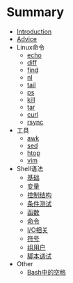 # Summary

* [Introduction](README.md)
* [Advice](advice.md)
* Linux命令
   * [echo](linux_commands/echo.md)
   * [diff](linux_commands/diff.md)
   * [find](linux_commands/find.md)
   * [nl](linux_commands/nl.md)
   * [tail](linux_commands/tail.md)
   * [ps](linux_commands/ps.md)
   * [kill](linux_commands/kill.md)
   * [tar](linux_commands/tar.md)
   * [curl](linux_commands/curl.md)
   * [rsync](linux_commands/rsync.md)
* 工具
   * [awk](linux_tools/awk.md)
   * [sed](linux_tools/sed.md)
   * [htop](linux_tools/htop.md)
   * [vim](linux_tools/vim_using.md)
* Shell语法
   * [基础](shell_grammar/common.md)
   * [变量](shell_grammar/variants.md)
   * [控制结构](shell_grammar/control_structure.md)
   * [条件测试](shell_grammar/candition_test.md)
   * [函数](shell_grammar/function.md)
   * [命令](shell_grammar/commands.md)
   * [I/O相关](shell_grammar/io_relative.md)
   * [符号](shell_grammar/symbols.md)
   * [组用户](shell_grammar/users.md)
   * [脚本调试](shell_grammar/script_debug.md)
* Other
   * [Bash中的空格](other/space.md)

